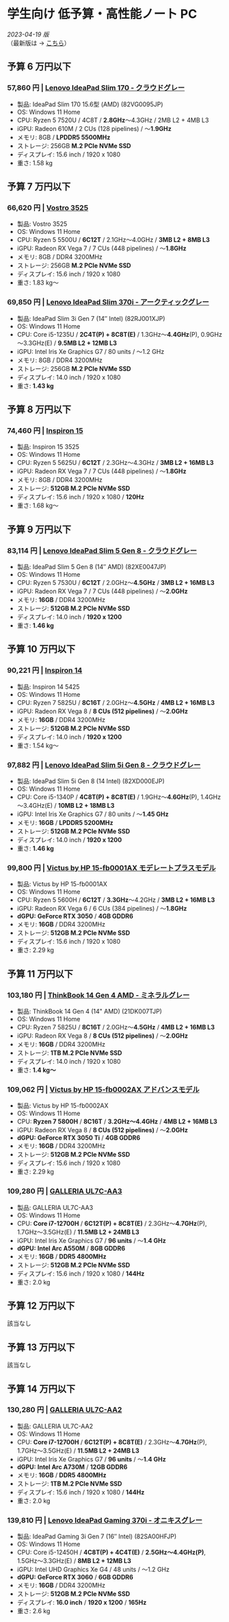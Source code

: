 # 学生向け 低予算・高性能ノート PC

*2023-04-19 版*  
（最新版は → [こちら](../README.md)） 

## 予算 6 万円以下

### 57,860 円 | [Lenovo IdeaPad Slim 170 - クラウドグレー](https://www.lenovo.com/jp/edu/ja/p/laptops/ideapad/ideapad-slim-1-series/IdeaPad-1-Gen-7-(15-inch-AMD)/82VG0095JP?groupId=jpeducation)

- 製品: IdeaPad Slim 170 15.6型 (AMD) (82VG0095JP)
- OS: Windows 11 Home
- CPU: Ryzen 5 7520U / 4C8T / **2.8GHz**～4.3GHz / 2MB L2 + 4MB L3
- iGPU: Radeon 610M / 2 CUs (128 pipelines) / ～**1.9GHz**
- メモリ: 8GB / **LPDDR5 5500MHz**
- ストレージ: 256GB **M.2 PCIe NVMe SSD**
- ディスプレイ: 15.6 inch / 1920 x 1080
- 重さ: 1.58 kg


## 予算 7 万円以下

### 66,620 円 | [Vostro 3525](https://www.dell.com/ja-jp/shop/%E3%83%87%E3%83%AB%E3%81%AE%E3%83%8E%E3%83%BC%E3%83%88%E3%83%91%E3%82%BD%E3%82%B3%E3%83%B3/vostro-3525-%E3%83%8E%E3%83%BC%E3%83%88%E3%83%91%E3%82%BD%E3%82%B3%E3%83%B3/spd/vostro-15-3525-laptop/vn3525hfy91001osnojp)

- 製品: Vostro 3525
- OS: Windows 11 Home
- CPU: Ryzen 5 5500U / **6C12T** / 2.1GHz～4.0GHz / **3MB L2 + 8MB L3**
- iGPU: Radeon RX Vega 7 / 7 CUs (448 pipelines) / ～**1.8GHz**
- メモリ: 8GB / DDR4 3200MHz
- ストレージ: 256GB **M.2 PCIe NVMe SSD**
- ディスプレイ: 15.6 inch / 1920 x 1080
- 重さ: 1.83 kg～

### 69,850 円 | [Lenovo IdeaPad Slim 370i - アークティックグレー](https://www.lenovo.com/jp/edu/ja/p/laptops/ideapad/ideapad-slim-3-series/IdeaPad-3i-Gen-7-(14-inch-Intel)/82RJ001XJP?groupId=jpeducation)

- 製品: IdeaPad Slim 3i Gen 7 (14″ Intel) (82RJ001XJP)
- OS: Windows 11 Home
- CPU: Core i5-1235U  / **2C4T(P) + 8C8T(E)** / 1.3GHz～**4.4GHz**(P), 0.9GHz～3.3GHz(E)  / **9.5MB L2 + 12MB L3**
- iGPU: Intel Iris Xe Graphics G7 / 80 units / ～1.2 GHz
- メモリ: 8GB / DDR4 3200MHz
- ストレージ: 256GB **M.2 PCIe NVMe SSD**
- ディスプレイ: 14.0 inch / 1920 x 1080
- 重さ: **1.43 kg**


## 予算 8 万円以下

### 74,460 円 | [Inspiron 15](https://www.dell.com/ja-jp/shop/%E3%83%87%E3%83%AB%E3%81%AE%E3%83%8E%E3%83%BC%E3%83%88%E3%83%91%E3%82%BD%E3%82%B3%E3%83%B3/inspiron-15-%E3%83%8E%E3%83%BC%E3%83%88%E3%83%91%E3%82%BD%E3%82%B3%E3%83%B3/spd/inspiron-15-3525-laptop/smi229bspwaa08on3ojp)

- 製品: Inspiron 15 3525
- OS: Windows 11 Home
- CPU: Ryzen 5 5625U / **6C12T** / 2.3GHz～4.3GHz / **3MB L2 + 16MB L3**
- iGPU: Radeon RX Vega 7 / 7 CUs (448 pipelines) / ～**1.8GHz**
- メモリ: 8GB / DDR4 3200MHz
- ストレージ: **512GB M.2 PCIe NVMe SSD**
- ディスプレイ: 15.6 inch / 1920 x 1080 / **120Hz**
- 重さ: 1.68 kg～


## 予算 9 万円以下

### 83,114 円 | [Lenovo IdeaPad Slim 5 Gen 8 - クラウドグレー](https://www.lenovo.com/jp/edu/ja/p/laptops/ideapad/ideapad-slim-5-series/IdeaPad-Slim-5-Gen-8-(14-inch-AMD)/82XE0047JP?groupId=jpeducation)

- 製品: IdeaPad Slim 5 Gen 8 (14″ AMD) (82XE0047JP)
- OS: Windows 11 Home
- CPU: Ryzen 5 7530U / **6C12T** / 2.0GHz～**4.5GHz** / **3MB L2 + 16MB L3**
- iGPU: Radeon RX Vega 7 / 7 CUs (448 pipelines) / ～**2.0GHz**
- メモリ: **16GB** / DDR4 3200MHz
- ストレージ: **512GB M.2 PCIe NVMe SSD**
- ディスプレイ: 14.0 inch / **1920 x 1200**
- 重さ: **1.46 kg**


## 予算 10 万円以下

### 90,221 円 | [Inspiron 14](https://www.dell.com/ja-jp/shop/%E3%83%87%E3%83%AB%E3%81%AE%E3%83%8E%E3%83%BC%E3%83%88%E3%83%91%E3%82%BD%E3%82%B3%E3%83%B3/inspiron-14-%E3%83%8E%E3%83%BC%E3%83%88%E3%83%91%E3%82%BD%E3%82%B3%E3%83%B3/spd/inspiron-14-5425-laptop/smi2014hloaa16on3ojp)

- 製品: Inspiron 14 5425
- OS: Windows 11 Home
- CPU: Ryzen 7 5825U / **8C16T** / 2.0GHz～**4.5GHz** / **4MB L2 + 16MB L3**
- iGPU: Radeon RX Vega 8 / **8 CUs (512 pipelines)** / ～**2.0GHz**
- メモリ: **16GB** / DDR4 3200MHz
- ストレージ: **512GB M.2 PCIe NVMe SSD**
- ディスプレイ: 14.0 inch / **1920 x 1200**
- 重さ: 1.54 kg～

### 97,882 円 | [Lenovo IdeaPad Slim 5i Gen 8 - クラウドグレー](https://www.lenovo.com/jp/edu/ja/p/laptops/ideapad/ideapad-slim-5-series/IdeaPad-Slim-5i-Gen-8-(14-inch-Intel)/82XD000EJP?groupId=jpeducation)

- 製品: IdeaPad Slim 5i Gen 8 (14 Intel) (82XD000EJP)
- OS: Windows 11 Home
- CPU: Core i5-1340P  / **4C8T(P) + 8C8T(E)** / 1.9GHz～**4.6GHz**(P), 1.4GHz～3.4GHz(E)  / **10MB L2 + 18MB L3**
- iGPU: Intel Iris Xe Graphics G7 / 80 units / ～**1.45 GHz**
- メモリ: **16GB** / **LPDDR5 5200MHz**
- ストレージ: **512GB M.2 PCIe NVMe SSD**
- ディスプレイ: 14.0 inch / **1920 x 1200**
- 重さ: **1.46 kg**

### 99,800 円 | [Victus by HP 15-fb0001AX モデレートプラスモデル](https://h20547.www2.hp.com/is-bin/INTERSHOP.enfinity/WFS/Directplus-Customer-Site/ja_JP/-/JPY/DisplayProductInformationForConsumer-Frame?CategoryName=SERI:6813&ProductSKU=BASE:37721)

- 製品: Victus by HP 15-fb0001AX
- OS: Windows 11 Home
- CPU: Ryzen 5 5600H / **6C12T** / **3.3GHz**～4.2GHz / **3MB L2 + 16MB L3**
- iGPU: Radeon RX Vega 6 / 6 CUs (384 pipelines) / ～**1.8GHz**
- **dGPU:** **GeForce RTX 3050** / **4GB GDDR6**
- メモリ: **16GB** / DDR4 3200MHz
- ストレージ: **512GB M.2 PCIe NVMe SSD**
- ディスプレイ: 15.6 inch / 1920 x 1080
- 重さ: 2.29 kg


## 予算 11 万円以下

### 103,180 円 | [ThinkBook 14 Gen 4 AMD - ミネラルグレー](https://www.lenovo.com/jp/edu/ja/p/laptops/thinkbook/thinkbook-series/ThinkBook-14-Gen-4-(14-inch-AMD)/21DK007TJP?groupId=jpeducation)

- 製品: ThinkBook 14 Gen 4 (14" AMD) (21DK007TJP)
- OS: Windows 11 Home
- CPU: Ryzen 7 5825U / **8C16T** / 2.0GHz～**4.5GHz** / **4MB L2 + 16MB L3**
- iGPU: Radeon RX Vega 8 / **8 CUs (512 pipelines)** / ～**2.0GHz**
- メモリ: **16GB** / DDR4 3200MHz
- ストレージ: **1TB M.2 PCIe NVMe SSD**
- ディスプレイ: 14.0 inch / 1920 x 1080
- 重さ: **1.4 kg～**

### 109,062 円 | [Victus by HP 15-fb0002AX アドバンスモデル](https://h20547.www2.hp.com/is-bin/INTERSHOP.enfinity/WFS/Directplus-Customer-Site/ja_JP/-/JPY/DisplayProductInformationForConsumer-Frame?CategoryName=SERI:6813&ProductSKU=BASE:37722)

- 製品: Victus by HP 15-fb0002AX
- OS: Windows 11 Home
- CPU: **Ryzen 7 5800H** / **8C16T** / **3.2GHz～4.4GHz** / **4MB L2 + 16MB L3**
- iGPU: Radeon RX Vega 8 / **8 CUs (512 pipelines)** / ～**2.0GHz**
- **dGPU:** **GeForce RTX 3050 Ti** / **4GB GDDR6**
- メモリ: **16GB** / DDR4 3200MHz
- ストレージ: **512GB M.2 PCIe NVMe SSD**
- ディスプレイ: 15.6 inch / 1920 x 1080
- 重さ: 2.29 kg

### 109,280 円 | [GALLERIA UL7C-AA3](https://www.dospara.co.jp/TC143/MC11764-SN3236.html)

- 製品: GALLERIA UL7C-AA3
- OS: Windows 11 Home
- CPU: **Core i7-12700H** / **6C12T(P) + 8C8T(E)** / 2.3GHz～**4.7GHz**(P), 1.7GHz～3.5GHz(E)  / **11.5MB L2 + 24MB L3**
- iGPU: Intel Iris Xe Graphics G7 / **96 units** / ～**1.4 GHz**
- **dGPU:** **Intel Arc A550M** / **8GB GDDR6**
- メモリ: **16GB** / **DDR5 4800MHz**
- ストレージ: **512GB M.2 PCIe NVMe SSD**
- ディスプレイ: 15.6 inch / 1920 x 1080 / **144Hz**
- 重さ: 2.0 kg


## 予算 12 万円以下

該当なし

## 予算 13 万円以下

該当なし

## 予算 14 万円以下

### 130,280 円 | [GALLERIA UL7C-AA2](https://www.dospara.co.jp/TC143/MC11763-SN3283.html)

- 製品: GALLERIA UL7C-AA2
- OS: Windows 11 Home
- CPU: **Core i7-12700H** / **6C12T(P) + 8C8T(E)** / 2.3GHz～**4.7GHz**(P), 1.7GHz～3.5GHz(E)  / **11.5MB L2 + 24MB L3**
- iGPU: Intel Iris Xe Graphics G7 / **96 units** / ～**1.4 GHz**
- **dGPU:** **Intel Arc A730M** / **12GB GDDR6**
- メモリ: **16GB** / **DDR5 4800MHz**
- ストレージ: **1TB M.2 PCIe NVMe SSD**
- ディスプレイ: 15.6 inch / 1920 x 1080 / **144Hz**
- 重さ: 2.0 kg

### 139,810 円 | [Lenovo IdeaPad Gaming 370i - オニキスグレー](https://www.lenovo.com/jp/edu/ja/p/laptops/ideapad/ideapad-gaming-3-series/IdeaPad-Gaming-3i-Gen-7-(16-inch-Intel)/82SA00HFJP?groupId=jpeducation)

- 製品: IdeaPad Gaming 3i Gen 7 (16″ Intel) (82SA00HFJP)
- OS: Windows 11 Home
- CPU: Core i5-12450H / **4C8T(P) + 4C4T(E)** / **2.5GHz～4.4GHz(P)**, 1.5GHz～3.3GHz(E)  / **8MB L2 + 12MB L3**
- iGPU: Intel UHD Graphics Xe G4 / 48 units / ～1.2 GHz
- **dGPU:** **GeForce RTX 3060** / **6GB GDDR6**
- メモリ: **16GB** / DDR4 3200MHz
- ストレージ: **512GB M.2 PCIe NVMe SSD**
- ディスプレイ: **16.0 inch** / **1920 x 1200** / **165Hz**
- 重さ: 2.6 kg
